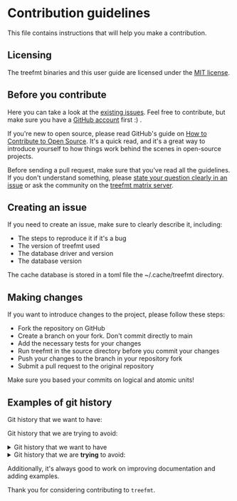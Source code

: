 # Contribution guidelines

This file contains instructions that will help you make a contribution.

## Licensing

The treefmt binaries and this user guide are licensed under the [MIT license](https://numtide.github.io/treefmt/LICENSE.html).

## Before you contribute

Here you can take a look at the [existing issues](https://github.com/numtide/treefmt/issues). Feel free to contribute, but make sure you have a [GitHub account](https://github.com/join) first :) .

If you're new to open source, please read GitHub's guide on [How to Contribute to Open Source](https://opensource.guide/how-to-contribute/). It's a quick read, and it's a great way to introduce yourself to how things work behind the scenes in open-source projects.

Before sending a pull request, make sure that you've read all the guidelines. If you don't understand something, please [state your question clearly in an issue](https://github.com/numtide/treefmt/issues/new) or ask the community on the [treefmt matrix server](https://matrix.to/#/#treefmt:numtide.com).

## Creating an issue

If you need to create an issue, make sure to clearly describe it, including:

- The steps to reproduce it if it's a bug
- The version of treefmt used
- The database driver and version
- The database version

The cache database is stored in a toml file the ~/.cache/treefmt directory.

## Making changes

If you want to introduce changes to the project, please follow these steps:

- Fork the repository on GitHub
- Create a branch on your fork. Don't commit directly to main
- Add the necessary tests for your changes
- Run treefmt in the source directory before you commit your changes
- Push your changes to the branch in your repository fork
- Submit a pull request to the original repository

Make sure you based your commits on logical and atomic units!

## Examples of git history

Git history that we want to have:

Git history that we are trying to avoid:

<details>

<summary>Git history that we want to have</summary>

```

*   e3ed88b (HEAD -> contribution-guide, upstream/main, origin/main, origin/HEAD, main) Merge pull request #470 from zimbatm/fix_lru_cache

|\

| * 1ab7d9f Use rayon for multithreading command

|/

*   e9c5bb4 Merge pull request #468 from zimbatm/multithread

|\

| * de2d6cf Add lint property for Formatter struct

| * cd2ed17 Fix impl on Formatter get_command() function

|/

*   028c344 Merge pull request #465 from rayon/0.15.0-release

|\

| * 7b619d6 0.15.0 release

|/

*   acdf7df Merge pull request #463 from zimbatm/support-multi-part-namespaces

```

</details>

<details>

<summary>Git history that we are <b>trying</b> to avoid:</summary>

```

*   4c8aca8 Merge pull request #120 from zimbatm/add-rayon

|\

| * fc2b449 use rayon for engine now

| * 2304683 add rayon config

| * 5285bd3 bump base image to F30

* |   4d0fbe2 Merge pull request #114 from rizary/create_method_create_release

|\ \

| * | 36a9396 test changed

| * | 22f681d method create release for github created

* | |   2ef4ea1 Merge pull request #119 from rizary/config.rs

|\ \ \

| |/ /

|/| |

| * | 5f1b8f0 unused functions removed

* | |   a93c361 Merge pull request #117 from zimbatm/add-getreleases-to-abstract

|\ \ \

| |/ /

|/| |

| * | 0a97236 add get_releses for Cargo

| * | 55e4c57 add get_releases/get_release into engine.rs

|/ /

* |   badeddd Merge pull request #101 from zimbatm/extreme-cachin

```

</details>

Additionally, it's always good to work on improving documentation and adding examples.

Thank you for considering contributing to `treefmt`.
